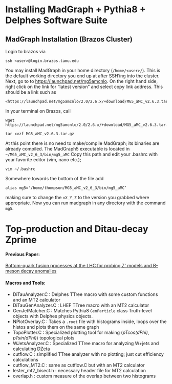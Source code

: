 # Installing MadGraph + Pythia8 + Delphes Software Suite
## MadGraph Installation (Brazos Cluster)
Login to brazos via
```
ssh <user>@login.brazos.tamu.edu
```

You may install MadGraph in your home directory (`/home/<user>/`). This is the default working directory you end up at after SSH’ing into the cluster.
Next, go to to <https://launchpad.net/mg5amcnlo>. On the right hand side, right click on the link for “latest version” and select copy link address. This should be a link such as 
```
<https://launchpad.net/mg5amcnlo/2.0/2.6.x/+download/MG5_aMC_v2.6.3.tar.gz>
```
In your terminal on Brazos, call
```
wget https://launchpad.net/mg5amcnlo/2.0/2.6.x/+download/MG5_aMC_v2.6.3.tar.gz
```
```
tar xvzf MG5_aMC_v2.6.3.tar.gz
```
At this point there is no need to make/compile MadGraph; its binaries are already compiled.
The MadGraph5 executable is located in `~/MG5_aMC_v2_6_3/bin/mg5_aMC`
Copy this path and edit your .bashrc with your favorite editor (vim, nano etc.);
```
vim ~/.bashrc
```
Somewhere towards the bottom of the file add
```
alias mg5='/home/thompson/MG5_aMC_v2_6_3/bin/mg5_aMC’
```
making sure to change the `vX_Y_Z` to the version you grabbed where appropriate.
Now you can run madgraph in any directory with the command `mg5`.





# Top-production and Ditau-decay Zprime

#### Previous Paper:
[Bottom-quark fusion processes at the LHC for probing Z' models and B-meson decay anomalies](https://arxiv.org/pdf/1707.07016.pdf)

#### Macros and Tools:

* DiTauAnalyzer.C	: Delphes TTree macro with some custom functions and an MT2 calculator
* DiTauGenAnalyzer.C	: LHEF TTree macro with an MT2 calculator
* GenJetMatcher.C	: Matches Pythia8 `GenParticle` class Truth-level objects with Delphes physics objects.
* NPlotOverlay.C	: Takes a `.root` file with histograms inside, loops over the histos and plots them on the same graph
* TopoPlotter.C	: Specialized plotting tool for making (*pTcos(dPhi)*, *pTsin(dPhi)*) topological plots 
* WJetsAnalyzer.C	: Specialized TTree macro for analyzing W+jets and calculating DZeta
* cutflow.C	: simplified TTree analyzer with no plotting; just cut efficiency calculations
* cutflow_MT2.C	: same as cutflow.C but with an MT2 calculator
* lester_mt2_bisect.h	: necessary header file for MT2 calculation
* overlap.h	: custom measure of the overlap between two histograms
